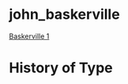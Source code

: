 # john_baskerville

[Baskerville 1](https://hannahhaslem.github.io/john_baskerville/baskerville1.html)

# History of Type

